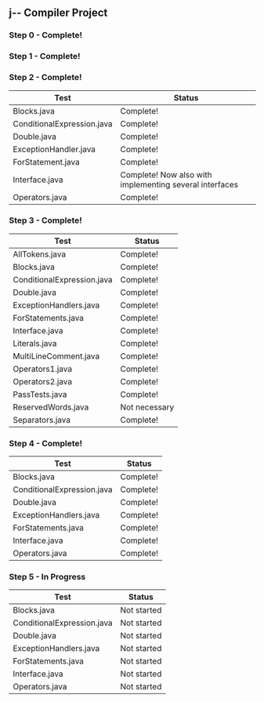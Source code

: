 ## j-- Compiler Project

### Step 0 - Complete!

### Step 1 - Complete!

### Step 2 - Complete!

 Test | Status 
------|------
 Blocks.java 				| Complete!
 ConditionalExpression.java 	| Complete! 
 Double.java 				| Complete! 
 ExceptionHandler.java 	| Complete!
 ForStatement.java 		| Complete!
 Interface.java 			| Complete! Now also with implementing several interfaces
 Operators.java 			| Complete!
 
### Step 3 - Complete!

 Test | Status 
------|------
 AllTokens.java 				| Complete!
 Blocks.java 	| Complete!
 ConditionalExpression.java 				| Complete!
 Double.java 	| Complete!
 ExceptionHandlers.java 		| Complete!
 ForStatements.java 			| Complete!
 Interface.java 			| Complete!
 Literals.java 				| Complete! 
 MultiLineComment.java 	| Complete!
 Operators1.java 				| Complete!
 Operators2.java 	| Complete!
 PassTests.java 		| Complete!
 ReservedWords.java 			| Not necessary 
 Separators.java 			| Complete!

### Step 4 - Complete!

Test | Status
-----|-------
Blocks.java | Complete!
ConditionalExpression.java | Complete!
Double.java | Complete!
ExceptionHandlers.java | Complete!
ForStatements.java | Complete!
Interface.java | Complete!
Operators.java | Complete!

### Step 5 - In Progress
Test | Status
-----|-------
Blocks.java | Not started
ConditionalExpression.java | Not started
Double.java | Not started
ExceptionHandlers.java | Not started
ForStatements.java | Not started
Interface.java | Not started
Operators.java | Not started

